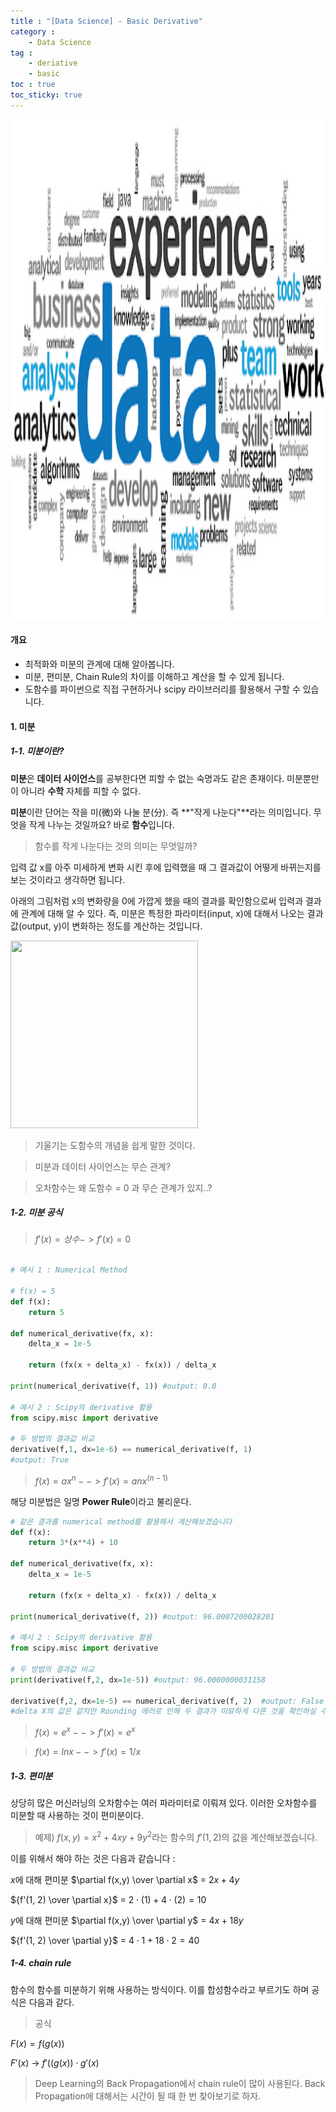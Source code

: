 ```yaml
---
title : "[Data Science] - Basic Derivative"
category :
    - Data Science 
tag : 
    - deriative
    - basic
toc : true 
toc_sticky: true
---
```


<img src='/assets/datascience.png' width = 1000 height = 800 >

#### 개요 

- 최적화와 미분의 관계에 대해 알아봅니다.
- 미분, 편미분, Chain Rule의 차이를 이해하고 계산을 할 수 있게 됩니다.
- 도함수를 파이썬으로 직접 구현하거나 scipy 라이브러리를 활용해서 구할 수 있습니다.

#### 1. 미분 

##### 1-1. 미분이란?

**미분**은 **데이터 사이언스**를 공부한다면 피할 수 없는 숙명과도 같은 존재이다. 미분뿐만이 아니라 **수학** 자체를 피할 수 없다. 

**미분**이란 단어는 작을 미(微)와 나눌 분(分). 즉 **\"작게 나눈다\"**라는 의미입니다. 무엇을 작게 나누는 것일까요? 바로 **함수**입니다.

>함수를 작게 나눈다는 것의 의미는 무엇일까? 

입력 값 x를 아주 미세하게 변화 시킨 후에 입력했을 때 그 결과값이 어떻게 바뀌는지를 보는 것이라고 생각하면 됩니다. 

아래의 그림처럼 x의 변화량을 0에 가깝게 했을 때의 결과를 확인함으로써 입력과 결과에 관계에 대해 알 수 있다. 즉, 미분은 특정한 파라미터(input, x)에 대해서 나오는 결과값(output, y)이 변화하는 정도를 계산하는 것입니다.

<img src='https://upload.wikimedia.org/wikipedia/commons/c/cc/Tangent_animation.gif' width='300' height='300'>

>기울기는 도함수의 개념을 쉽게 말한 것이다.

>미분과 데이터 사이언스는 무슨 관계?

>오차함수는 왜 도함수 = 0 과 무슨 관계가 있지..? 

##### 1-2. 미분 공식

>$f'(x) = 상수 -> f'(x) = 0$

```py

# 예시 1 : Numerical Method

# f(x) = 5
def f(x):
    return 5

def numerical_derivative(fx, x):
    delta_x = 1e-5

    return (fx(x + delta_x) - fx(x)) / delta_x

print(numerical_derivative(f, 1)) #output: 0.0

# 예시 2 : Scipy의 derivative 활용
from scipy.misc import derivative

# 두 방법의 결과값 비교
derivative(f,1, dx=1e-6) == numerical_derivative(f, 1)
#output: True
```

> $f(x) = ax^n  --> f'(x) = anx^(n-1)$

해당 미분법은 일명 **Power Rule**이라고 불리운다.

```py
# 같은 결과를 numerical method를 활용해서 계산해보겠습니다
def f(x):
    return 3*(x**4) + 10

def numerical_derivative(fx, x):
    delta_x = 1e-5

    return (fx(x + delta_x) - fx(x)) / delta_x

print(numerical_derivative(f, 2)) #output: 96.0007200028201

# 예시 2 : Scipy의 derivative 활용
from scipy.misc import derivative

# 두 방법의 결과값 비교
print(derivative(f,2, dx=1e-5)) #output: 96.0000000031158

derivative(f,2, dx=1e-5) == numerical_derivative(f, 2)  #output: False
#delta X의 값은 같지만 Rounding 에러로 인해 두 결과가 미묘하게 다른 것을 확인하실 수 있습니다.
```

>$f(x) = e^x --> f'(x) = e^x$

>$f(x) = lnx --> f'(x) = 1/x$

##### 1-3. 편미분

상당히 많은 머신러닝의 오차함수는 여러 파라미터로 이뤄져 있다. 이러한 오차함수를 미분할 때 사용하는 것이 편미분이다.

>예제) $f(x,y) = x^2 + 4xy + 9y^2$라는 함수의 $f'(1, 2)$의 값을 계산해보겠습니다.

이를 위해서 해야 하는 것은 다음과 같습니다 :

$x$에 대해 편미분
$\partial f(x,y) \over \partial x$ = $2x + 4y$

${f'(1, 2) \over \partial x}$ = $2 \cdot (1) + 4 \cdot (2) = 10$

$y$에 대해 편미분
$\partial f(x,y) \over \partial y$ = $4x + 18y$

${f'(1, 2) \over \partial y}$ = $4 \cdot 1 + 18 \cdot 2 = 40$

##### 1-4. chain rule 

함수의 함수를 미분하기 위해 사용하는 방식이다. 이를 합성함수라고 부르기도 하며 공식은 다음과 같다.

>공식

$F(x) = f(g(x))$

$F'(x)$ $\rightarrow$ $f'((g(x)) \cdot g'(x)$

>Deep Learning의 Back Propagation에서 chain rule이 많이 사용된다. Back Propagation에 대해서는 시간이 될 때 한 번 찾아보기로 하자.